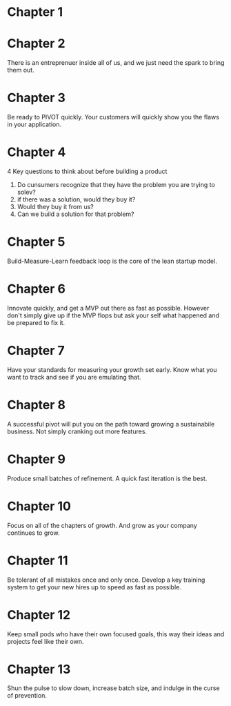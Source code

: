 # Chapter 1


# Chapter 2
There is an entreprenuer inside all of us, and we just need the spark to bring them out.

# Chapter 3
Be ready to PIVOT quickly. Your customers will quickly show you the flaws in your application.

# Chapter 4
4 Key questions to think about before building a product
1. Do cunsumers recognize that they have the problem you are trying to solev?
2. if there was a solution, would they buy it?
3. Would they buy it from us?
4. Can we build a solution for that problem?

# Chapter 5
Build-Measure-Learn feedback loop is the core of the lean startup model.

# Chapter 6
Innovate quickly, and get a MVP out there as fast as possible. However don't simply give up if the MVP flops but ask your self what happened and be prepared to fix it.

# Chapter 7
Have your standards for measuring your growth set early. Know what you want to track and see if you are emulating that.

# Chapter 8
A successful pivot will put you on the path toward growing a sustainabile business. Not simply cranking out more features.

# Chapter 9
Produce small batches of refinement. A quick fast iteration is the best.

# Chapter 10
Focus on all of the chapters of growth. And grow as your company continues to grow.

# Chapter 11
Be tolerant of all mistakes once and only once. Develop a key training system to get your new hires up to speed as fast as possible.

# Chapter 12
Keep small pods who have their own focused goals, this way their ideas and projects feel like their own.

# Chapter 13
Shun the pulse to slow down, increase batch size, and indulge in the curse of prevention.

